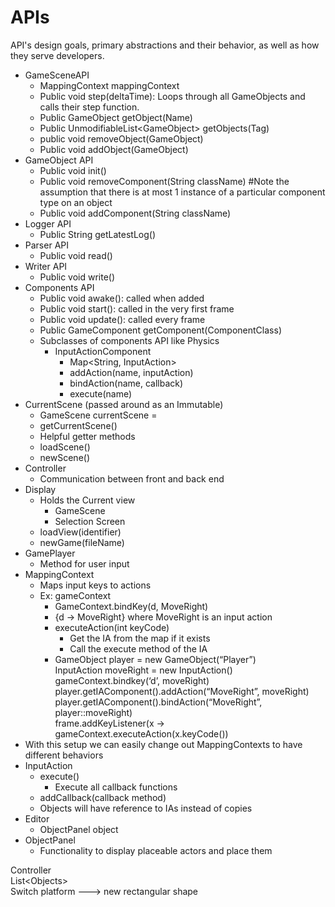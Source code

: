 # APIs

API's design goals, primary abstractions and their behavior, as well as how they serve developers.

- GameSceneAPI
    - MappingContext mappingContext
    - Public void step(deltaTime): Loops through all GameObjects and calls their step function.
    - Public GameObject getObject(Name)
    - Public UnmodifiableList\<GameObject\> getObjects(Tag)
    - public void removeObject(GameObject)
    - Public void addObject(GameObject)
- GameObject API
    - Public void init()
    - Public void removeComponent(String className) \#Note the assumption that there is at most 1
      instance of a particular component type on an object
    - Public void addComponent(String className)
- Logger API
    - Public String getLatestLog()
- Parser API
    - Public void read()
- Writer API
    - Public void write()
- Components API
    - Public void awake(): called when added
    - Public void start(): called in the very first frame
    - Public void update(): called every frame
    - Public GameComponent getComponent(ComponentClass)
    - Subclasses of components API like Physics
        - InputActionComponent
            - Map\<String, InputAction\>
            - addAction(name, inputAction)
            - bindAction(name, callback)
            - execute(name)
- CurrentScene (passed around as an Immutable)
    - GameScene currentScene \=
    - getCurrentScene()
    - Helpful getter methods
    - loadScene()
    - newScene()
- Controller
    - Communication between front and back end
- Display
    - Holds the Current view
        - GameScene
        - Selection Screen
    - loadView(identifier)
    - newGame(fileName)
- GamePlayer
    - Method for user input
- MappingContext
    - Maps input keys to actions
    - Ex: gameContext
        - GameContext.bindKey(d, MoveRight)
        - {d \-\> MoveRight} where MoveRight is an input action
        - executeAction(int keyCode)
            - Get the IA from the map if it exists
            - Call the execute method of the IA
        - GameObject player \= new GameObject(“Player”)  
          InputAction moveRight \= new InputAction()  
          gameContext.bindkey(‘d’, moveRight)  
          player.getIAComponent().addAction(“MoveRight”, moveRight)  
          player.getIAComponent().bindAction(“MoveRight”, player::moveRight)  
          frame.addKeyListener(x \-\> gameContext.executeAction(x.keyCode())
- With this setup we can easily change out MappingContexts to have different behaviors
- InputAction
    - execute()
        - Execute all callback functions
    - addCallback(callback method)
    - Objects will have reference to IAs instead of copies
- Editor
    - ObjectPanel object
- ObjectPanel
    - Functionality to display placeable actors and place them

Controller  
List\<Objects\>  
Switch platform \---\> new rectangular shape   
